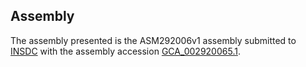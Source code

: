 

Assembly
--------

The assembly presented is the ASM292006v1 assembly submitted to
[INSDC](http://www.insdc.org) with the assembly accession
[GCA\_002920065.1](http://www.ebi.ac.uk/ena/data/view/GCA_002920065.1).
